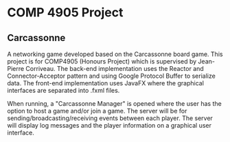 COMP 4905 Project
===============
Carcassonne
---------------
A networking game developed based on the Carcassonne board game. This project is for COMP4905 (Honours Project) which is supervised by Jean-Pierre Corriveau. The back-end implementation uses the Reactor and Connector-Acceptor pattern and using Google Protocol Buffer to serialize data. The front-end implementation uses JavaFX where the graphical interfaces are separated into .fxml files.

When running, a "Carcassonne Manager" is opened where the user has the option to host a game and/or join a game. The server will be for sending/broadcasting/receiving events between each player. The server will display log messages and the player information on a graphical user interface.
